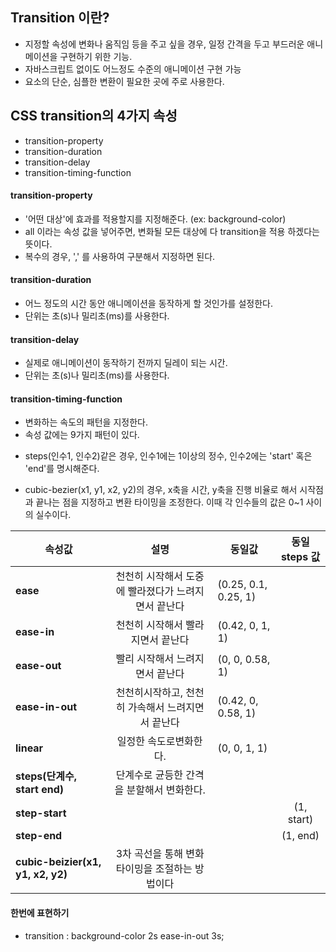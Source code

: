 ## Transition 이란?

- 지정할 속성에 변화나 움직임 등을 주고 싶을 경우, 일정 간격을 두고 부드러운 애니메이션을 구현하기 위한 기능.
- 자바스크립트 없이도 어느정도 수준의 애니메이션 구현 가능
- 요소의 단순, 심플한 변환이 필요한 곳에 주로 사용한다.

## CSS transition의 4가지 속성
- transition-property
- transition-duration
- transition-delay
- transition-timing-function


#### transition-property
- '어떤 대상'에 효과를 적용할지를 지정해준다. (ex: background-color)
- all 이라는 속성 값을 넣어주면, 변화될 모든 대상에 다 transition을 적용 하겠다는 뜻이다.
- 복수의 경우, ',' 를 사용하여 구분해서 지정하면 된다.

#### transition-duration
- 어느 정도의 시간 동안 애니메이션을 동작하게 할 것인가를 설정한다.
- 단위는 초(s)나 밀리초(ms)를 사용한다.

#### transition-delay
- 실제로 애니메이션이 동작하기 전까지 딜레이 되는 시간.
- 단위는 초(s)나 밀리초(ms)를 사용한다.

#### transition-timing-function
- 변화하는 속도의 패턴을 지정한다.
- 속성 값에는 9가지 패턴이 있다.

* steps(인수1, 인수2)같은 경우, 인수1에는 1이상의 정수, 인수2에는 'start' 혹은 'end'를 명시해준다.

* cubic-bezier(x1, y1, x2, y2)의 경우, x축을 시간, y축을 진행 비율로 해서 시작점과 끝나는 점을 지정하고 변환 타이밍을 조정한다. 이때 각 인수들의 값은 0~1 사이의 실수이다.

|<center>속성값</center>|<center>설명</center>|<center>동일값</center>|<center>동일 steps 값</center>|
|:--------|:--------:|:--------|:--------:|
|**ease**|<center>천천히 시작해서 도중에 빨라졌다가 느려지면서 끝난다</center>|(0.25, 0.1, 0.25, 1)|  |
|**ease-in**|<center>천천히 시작해서 빨라지면서 끝난다 </center>|(0.42, 0, 1, 1)| |
|**ease-out**|<center>빨리 시작해서 느려지면서 끝난다</center>|(0, 0, 0.58, 1)|  |
|**ease-in-out**|<center>천천히시작하고, 천천히 가속해서 느려지면서 끝난다</center>|(0.42, 0, 0.58, 1)| |
|**linear**|<center>일정한 속도로변화한다.</center>|(0, 0, 1, 1)| |
|**steps(단계수, start end)**|<center>단계수로 균등한 간격을 분할해서 변화한다.</center>|  | |
|**step-start**|  | |(1, start)|
|**step-end**| |  |(1, end)|
|**cubic-beizier(x1, y1, x2, y2)**|3차 곡선을 통해 변화타이밍을 조절하는 방법이다|  | |


#### 한번에 표현하기
- transition : background-color 2s ease-in-out 3s;






